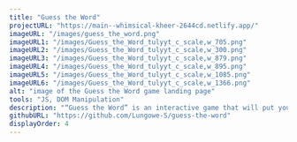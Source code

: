 ```yaml
---
title: "Guess the Word"
projectURL: "https://main--whimsical-kheer-2644cd.netlify.app/"
imageURL: "/images/guess_the_word.png"
imageURL1: "/images/Guess_the_Word_tulyyt_c_scale,w_705.png"
imageURL2: "/images/Guess_the_Word_tulyyt_c_scale,w_300.png"
imageURL3: "/images/Guess_the_Word_tulyyt_c_scale,w_879.png"
imageURL4: "/images/Guess_the_Word_tulyyt_c_scale,w_895.png"
imageURL5: "/images/Guess_the_Word_tulyyt_c_scale,w_1085.png"
imageURL6: "/images/Guess_the_Word_tulyyt_c_scale,w_1366.png"
alt: "image of the Guess the Word game landing page"
tools: "JS, DOM Manipulation"
description: "“Guess the Word” is an interactive game that will put your word-guessing skills to the test. Using JavaScript, this fun game challenges you to correctly guess the letters of a randomly selected word before time runs out."
githubURL: "https://github.com/Lungowe-S/guess-the-word"
displayOrder: 4
---
```

